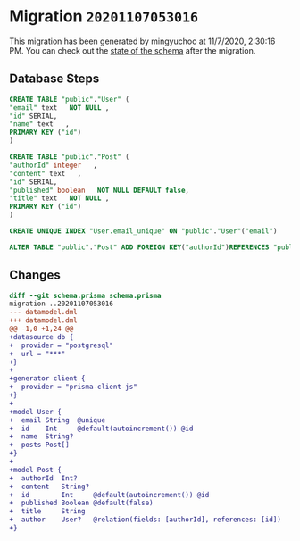 # Migration `20201107053016`

This migration has been generated by mingyuchoo at 11/7/2020, 2:30:16 PM.
You can check out the [state of the schema](./schema.prisma) after the migration.

## Database Steps

```sql
CREATE TABLE "public"."User" (
"email" text   NOT NULL ,
"id" SERIAL,
"name" text   ,
PRIMARY KEY ("id")
)

CREATE TABLE "public"."Post" (
"authorId" integer   ,
"content" text   ,
"id" SERIAL,
"published" boolean   NOT NULL DEFAULT false,
"title" text   NOT NULL ,
PRIMARY KEY ("id")
)

CREATE UNIQUE INDEX "User.email_unique" ON "public"."User"("email")

ALTER TABLE "public"."Post" ADD FOREIGN KEY("authorId")REFERENCES "public"."User"("id") ON DELETE SET NULL ON UPDATE CASCADE
```

## Changes

```diff
diff --git schema.prisma schema.prisma
migration ..20201107053016
--- datamodel.dml
+++ datamodel.dml
@@ -1,0 +1,24 @@
+datasource db {
+  provider = "postgresql"
+  url = "***"
+}
+
+generator client {
+  provider = "prisma-client-js"
+}
+
+model User {
+  email String  @unique
+  id    Int     @default(autoincrement()) @id
+  name  String?
+  posts Post[]
+}
+
+model Post {
+  authorId  Int?
+  content   String?
+  id        Int     @default(autoincrement()) @id
+  published Boolean @default(false)
+  title     String
+  author    User?   @relation(fields: [authorId], references: [id])
+}
```


